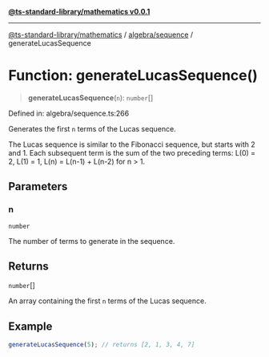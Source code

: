 [**@ts-standard-library/mathematics v0.0.1**](../../../README.md)

***

[@ts-standard-library/mathematics](../../../README.md) / [algebra/sequence](../README.md) / generateLucasSequence

# Function: generateLucasSequence()

> **generateLucasSequence**(`n`): `number`[]

Defined in: algebra/sequence.ts:266

Generates the first `n` terms of the Lucas sequence.

The Lucas sequence is similar to the Fibonacci sequence, but starts with 2 and 1.
Each subsequent term is the sum of the two preceding terms:
  L(0) = 2, L(1) = 1, L(n) = L(n-1) + L(n-2) for n > 1.

## Parameters

### n

`number`

The number of terms to generate in the sequence.

## Returns

`number`[]

An array containing the first `n` terms of the Lucas sequence.

## Example

```typescript
generateLucasSequence(5); // returns [2, 1, 3, 4, 7]
```
